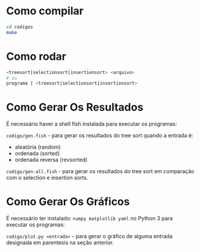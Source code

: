 # Como compilar
```sh
cd codigos
make
```

# Como rodar
```sh
<treesort|selectionsort|insertionsort> <arquivo>
# ou
programa | <treesort|selectionsort|insertionsort>
```

# Como Gerar Os Resultados
É necessário haver a shell fish instalada para executar os programas:

`codigo/gen.fish` -  para gerar os resultados do tree sort quando a entrada é:
 - aleatória (random)
 - ordenada (sorted)
 - ordenada reversa (revsorted)

`codigo/gen-all.fish` - para gerar os resultados do tree sort em comparação com o selection e insertion sorts.

# Como Gerar Os Gráficos
É necessário ter instalado: `numpy matplotlib yaml` no Python 3 para executar os programas:

`codigo/plot.py <entrada>` - para gerar o gráfico de alguma entrada designada em parentesis na seção anterior.

